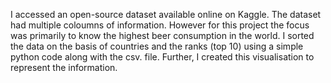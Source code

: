 I accessed an open-source dataset available online on Kaggle. The dataset had multiple coloumns of information. However for this project the focus was primarily to know the highest beer consumption in the world. I sorted the data on the basis of countries and the ranks (top 10) using a simple python code along with the csv. file.  Further,  I created this visualisation to represent the information. 
